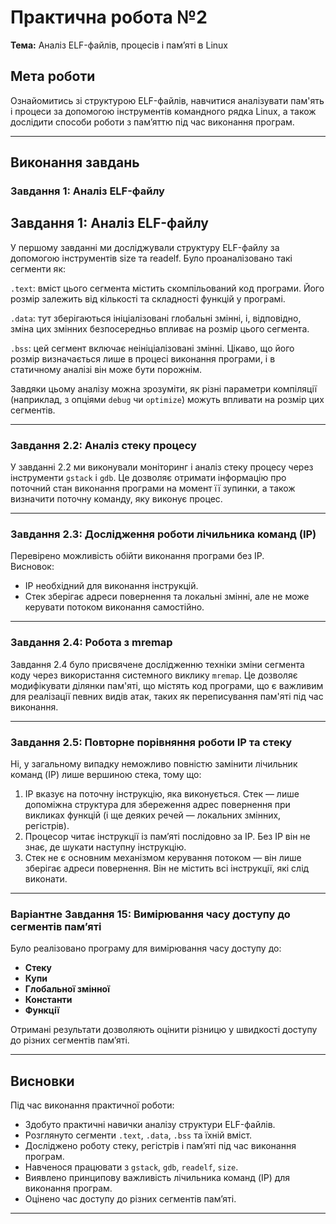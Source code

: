 # Практична робота №2  
**Тема:** Аналіз ELF-файлів, процесів і пам’яті в Linux

## Мета роботи  
Ознайомитись зі структурою ELF-файлів, навчитися аналізувати пам'ять і процеси за допомогою інструментів командного рядка Linux, а також дослідити способи роботи з пам’яттю під час виконання програм.

---

## Виконання завдань  

### Завдання 1: Аналіз ELF-файлу  
## Завдання 1: Аналіз ELF-файлу
У першому завданні ми досліджували структуру ELF-файлу за допомогою інструментів size та readelf. Було проаналізовано такі сегменти як:

`.text`: вміст цього сегмента містить скомпільований код програми. Його розмір залежить від кількості та складності функцій у програмі.

`.data`: тут зберігаються ініціалізовані глобальні змінні, і, відповідно, зміна цих змінних безпосередньо впливає на розмір цього сегмента.

`.bss`: цей сегмент включає неініціалізовані змінні. Цікаво, що його розмір визначається лише в процесі виконання програми, і в статичному аналізі він може бути порожнім.

Завдяки цьому аналізу можна зрозуміти, як різні параметри компіляції (наприклад, з опціями `debug` чи `optimize`) можуть впливати на розмір цих сегментів.

---

### Завдання 2.2: Аналіз стеку процесу  
У завданні 2.2 ми виконували моніторинг і аналіз стеку процесу через інструменти `gstack` і `gdb`. Це дозволяє отримати інформацію про поточний стан виконання програми на момент її зупинки, а також визначити поточну команду, яку виконує процес.


---

### Завдання 2.3: Дослідження роботи лічильника команд (IP)  
Перевірено можливість обійти виконання програми без IP.  
Висновок:
- IP необхідний для виконання інструкцій.
- Стек зберігає адреси повернення та локальні змінні, але не може керувати потоком виконання самостійно.

---

### Завдання 2.4: Робота з mremap  
Завдання 2.4 було присвячене дослідженню техніки зміни сегмента коду через використання системного виклику `mremap`. Це дозволяє модифікувати ділянки пам'яті, що містять код програми, що є важливим для реалізації певних видів атак, таких як переписування пам'яті під час виконання.

---

### Завдання 2.5: Повторне порівняння роботи IP та стеку  
Ні, у загальному випадку неможливо повністю замінити лічильник команд (IP) лише вершиною стека, тому що:
1. IP вказує на поточну інструкцію, яка виконується. Стек — лише допоміжна структура для збереження адрес повернення при викликах функцій (і ще деяких речей — локальних змінних, регістрів).
2. Процесор читає інструкції із памʼяті послідовно за IP. Без IP він не знає, де шукати наступну інструкцію.
3. Стек не є основним механізмом керування потоком — він лише зберігає адреси повернення. Він не містить всі інструкції, які слід виконати.
---

### Варіантне Завдання 15: Вимірювання часу доступу до сегментів пам’яті  
Було реалізовано програму для вимірювання часу доступу до:
- **Стеку**
- **Купи**
- **Глобальної змінної**
- **Константи**
- **Функції**

Отримані результати дозволяють оцінити різницю у швидкості доступу до різних сегментів пам’яті.

---

## Висновки  
Під час виконання практичної роботи:
- Здобуто практичні навички аналізу структури ELF-файлів.
- Розглянуто сегменти `.text`, `.data`, `.bss` та їхній вміст.
- Досліджено роботу стеку, регістрів і пам’яті під час виконання програм.
- Навченося працювати з `gstack`, `gdb`, `readelf`, `size`.
- Виявлено принципову важливість лічильника команд (IP) для виконання програм.
- Оцінено час доступу до різних сегментів пам’яті.

---
